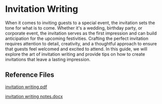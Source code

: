 # Invitation Writing

When it comes to inviting guests to a special event, the invitation sets the tone for what is to come. Whether it's a wedding, birthday party, or corporate event, the invitation serves as the first impression and can build anticipation for the upcoming festivities. Crafting the perfect invitation requires attention to detail, creativity, and a thoughtful approach to ensure that guests feel welcomed and excited to attend. In this guide, we will explore the art of invitation writing and provide tips on how to create invitations that leave a lasting impression.

## Reference Files

[invitation writing.pdf](https://drive.google.com/open?id=10jTXpEZiZOscQcOrYuqypQ909bBkkiAb&usp=drive_fs)

[invitation writing notes.docx](https://docs.google.com/document/d/10lC9vsCNWuA7BKfxSEu1mHr3bTOYKj-f?rtpof=true&usp=drive_fs)
